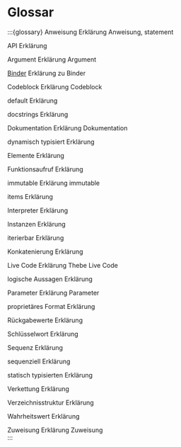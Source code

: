 # Glossar

:::{glossary}
Anweisung
    Erklärung Anweisung, statement

API
    Erklärung

Argument
    Erklärung Argument

[Binder](https://mybinder.org/)
    Erklärung zu Binder

Codeblock
    Erklärung Codeblock

default
    Erklärung

docstrings
    Erklärung

Dokumentation
    Erklärung Dokumentation

dynamisch typisiert
    Erklärung

Elemente
    Erklärung

Funktionsaufruf
    Erklärung

immutable
    Erklärung immutable

items
    Erklärung

Interpreter
    Erklärung

Instanzen
    Erklärung

iterierbar
    Erklärung

Konkatenierung
    Erklärung

Live Code
    Erklärung Thebe Live Code

logische Aussagen
    Erklärung

Parameter
    Erklärung Parameter

proprietäres Format
    Erklärung

Rückgabewerte
    Erklärung

Schlüsselwort
    Erklärung

Sequenz
    Erklärung

sequenziell
    Erklärung

statisch typisierten
    Erklärung

Verkettung
    Erklärung

Verzeichnisstruktur
    Erklärung

Wahrheitswert
    Erklärung

Zuweisung
    Erklärung Zuweisung    
:::